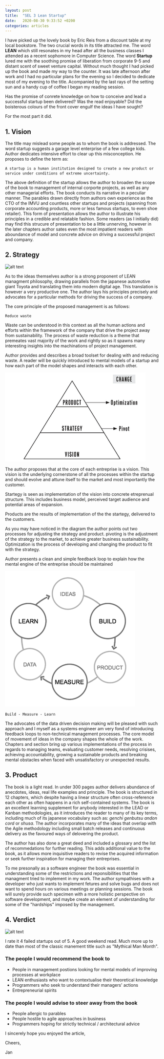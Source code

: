 ```yaml
---
layout: post
title:  "SEL 3 Lean Startup"
date:   2020-08-30 9:33:52 +0200
categories: articles
---
```


I have picked up the lovely book by Eric Reis from a discount table at my local bookstore. The two crucial words in its title attracted me. The word **LEAN** which still resonates in my head after all the business classes I attended as a recent sophomore in Computer Science. The word **Startup** lured me with the soothing promise of liberation from corporate 9-5 and distant scent of sweet venture capital. Without much thought I had picked up the book and made my way to the counter. It was late afternoon after work and I had no particular plans for the evening so I decided to dedicate most of my evening to the title. Acompanied by the last rays of the setting sun and a handy cup of coffee I began my reading session. 

Has the promise of conrete knowledge on how to conceive and lead a successful startup been delivered? Was the read enjoyable?  Did the boisterous colours of the front cover engulf the ideas I have sought?

For the most part it did.

## 1. Vision

The title may mislead some people as to whom the book is addressed. The word startup suggests a garage level enterprise of a few college kids. Author dedicates intensive effort to clear up this misconception. He proposes to define the term as:

```
A startup is a human institution designed to create a new product or service under conditions of extreme uncertainty.
```

The above definition of the startup allows the author to broaden the scope of the book to management of internal corporte projects, as well as any other managerial efforts. The book conducts its narrative in a peculiar manner. 
The parables drawn directly from authors own experience as the CTO of the IMVU and countless other startups and projects (spanning from corporate accounting products, more or less famous startups, to even shoe retailer). This form of presentation allows the author to illustrate his principles in a credible and relatable fashion. Some readers (as I initially did) may find this strucure of presentation to be a little unnerving, however in the later chapters author sates even the most impatient readers with aboundance of model and concrete advice on driving a successful project and company.  
 

## 2. Strategy
![alt text](https://media.giphy.com/media/26hkhHMHwnnUqL8TC/giphy.gif "All good")

As to the ideas themselves author is a strong proponent of LEAN managment philosophy, drawing parallels from the japanese automotive giant Toyota and translating them into modern digital age. This translation is however a very productive one. The author lays his principles precisely and advocates for a particular methods for driving the success of a company.

The core principle of the proposed management is as follows:

```
Reduce waste
```

Waste can be understood in this context as all the human actions and efforts within the framework of the company that drive the project away from sustainability. The process of waste reduction is a theme that premeates vast majority of the work and rightly so as it spawns many interesting insights into the machinations of project management.

Author provides and describes a broad toolset for dealing with and reducing waste. A reader will be quickly introduced to mental models of a startup and how each part of the model shapes and interacts with each other.

<img src="/assets/img/vsp_pyramid.png" alt="vsp-pyramid">

The author proposes that at the core of each entreprise is a vision. This vision is the underlying cornerstone of all the processes within the startup and should evolve and attune itself to the market and most importantly the customer. 

Startegy is seen as implementation of the vision into concrete etreprenual structure. This includes business model, perceived target audience and potential areas of expansion.

Products are the results of implementation of the the startegy, delivered to the customers. 

As you may have noticed in the diagram the author points out two processes for adjusting the strategy and product. pivoting is the adjustment of the strategy to the market, to achieve greater business sustainability. Optimization is the process of developing and changing the product to fit with the strategy.

Author presents a clean and simple feedback loop to explain how the mental engine of the entreprise should be maintained

<img src="/assets/img/build-measure-learn.png" alt="build-measure-learn">

```
Build - Measure - Learn
```

The advocates of the data driven decision making will be pleased with such approach and I myself as a systems engineer am very fond of introducing feedback loops to non-technical management processes. The core model of movement of ideas in the company shapes the whole of the work. Chapters and section bring up various implementations of the process in regards to managing teams, evaluating customer needs, resolving crisises, achieving accountability, growing a sustainable products and breaking mental obstacles when faced with unsatisfactory or unexpected results. 

## 3. Product

The book is a light read. In under 300 pages author delivers abundance of anecdotes, ideas, real life examples and principle. The book is structured in 12 chapters, which despite having a linear structure often cross-reference each other as often happens in a rich self-contained systems. The book is an excellent learning supplement for anybody interested in the LEAD or Kanban methodologies, as it introduces the reader to many of its key terms, including much of its japanese vocabulary such as: *genchi genbutsu* *andon cord* or *shusa*. The author incorporates many of the ideas that overlap with the Agile methodology including small batch releases and continuous delivery as the favoured ways of delovering the product.

The author has also done a great deed and included a glossary and the list of recommedations for further reading. This adds additional value to the book, as it allows more inquisitive readers to revise the acquired information or seek further inspiration for managing their entreprises.

To me presonally as a software engineer the book was essential in understanding some of the restrictions and reponsibilities that the managment tried to implement in my work. The author sympathises with a developer who just wants to implement fetures and solve bugs and does not want to spend hours on various meetings or planning sessions. The book will surely provide such specimen with a more holistic perspective on software development, and maybe create an element of understanding for some of the "hardships" imposed by the management.

## 4. Verdict

![alt text](https://media.giphy.com/media/m2Q7FEc0bEr4I/giphy.gif "All good")

I rate it 4 failed startups out of 5. A good weekend read. Much more up to date than most of the classic manement title such as "Mythical Man Month".

### The people I would recommend the book to
- People in management postions looking for mental models of improving processes at workplace
- LEAN enthusiasts who want to contextualise their theoretical knowledge
- Programmers who seek to understand their managers' actions
- Entrepreneurial spirits 


### The people I would advise to steer away from the book
- People allergic to parables
- People hostile to agile approaches in business
- Programmers hoping for strictly technical / architectural advice

I sincerely hope you enjoyed the article,

Cheers,

Jan

